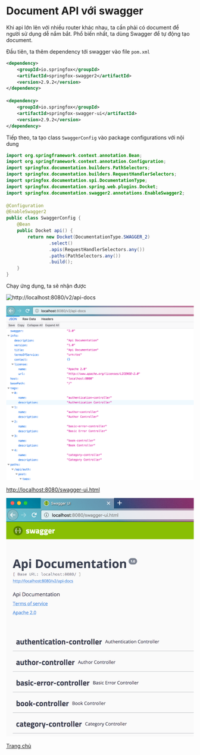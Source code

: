 # Document API với swagger

Khi api lớn lên với nhiều router khác nhau, ta cần phải có document để người sử dụng dễ nắm bắt. Phổ biến nhất, ta dùng Swagger để tự động tạo document.

Đầu tiên, ta thêm dependency tới swagger vào file `pom.xml` 

```xml
<dependency>
    <groupId>io.springfox</groupId>
    <artifactId>springfox-swagger2</artifactId>
    <version>2.9.2</version>
</dependency>

<dependency>
    <groupId>io.springfox</groupId>
    <artifactId>springfox-swagger-ui</artifactId>
    <version>2.9.2</version>
</dependency>
```

Tiếp theo, ta tạo class `SwaggerConfig` vào package configurations với nội dung

```java
import org.springframework.context.annotation.Bean;
import org.springframework.context.annotation.Configuration;
import springfox.documentation.builders.PathSelectors;
import springfox.documentation.builders.RequestHandlerSelectors;
import springfox.documentation.spi.DocumentationType;
import springfox.documentation.spring.web.plugins.Docket;
import springfox.documentation.swagger2.annotations.EnableSwagger2;

@Configuration
@EnableSwagger2
public class SwaggerConfig {
    @Bean
    public Docket api() {
        return new Docket(DocumentationType.SWAGGER_2)
                .select()
                .apis(RequestHandlerSelectors.any())
                .paths(PathSelectors.any())
                .build();
    }
}
```

Chạy ứng dụng, ta sẽ nhận được

![http://localhost:8080/v2/api-docs](http://localhost:8080/v2/api-docs)

![Swagger](Images/Swagger-1.png)

[http://localhost:8080/swagger-ui.html](http://localhost:8080/swagger-ui.html)

![Swagger](Images/Swagger-2.png)

[Trang chủ](https://voquanghoa.github.io/Spring-Tutorial/)